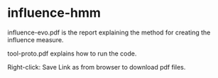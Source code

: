 influence-hmm
=============

influence-evo.pdf is the report explaining the method for creating the influence measure.

tool-proto.pdf explains how to run the code.

Right-click: Save Link as from browser to download pdf files.
